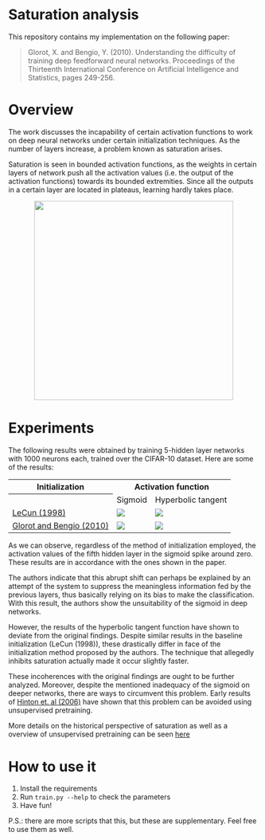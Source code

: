# Saturation analysis

This repository contains my implementation on the following paper:

> Glorot, X. and Bengio, Y. (2010). Understanding the difficulty of training deep feedforward neural networks. Proceedings of the Thirteenth International Conference on Artificial Intelligence and Statistics, pages 249-256.


# Overview
The work discusses the incapability of certain activation functions to work on deep neural networks under certain initialization techniques. As the number of layers increase, a problem known as saturation arises.

Saturation is seen in bounded activation functions, as the weights in certain layers of network push all the activation values (i.e. the output of the activation functions) towards its bounded extremities. Since all the outputs in a certain layer are located in plateaus, learning hardly takes place.
<p align="center">
    <img width="400" src="https://artur-deluca.github.io/post/pretraining/figures/saturation.png"/>
</p>


# Experiments
The following results were obtained by training 5-hidden layer networks with 1000 neurons each, trained over the CIFAR-10 dataset. Here are some of the results:

<table style="width:100%">
  <tr>
    <th>Initialization</th>
    <th colspan="2">Activation function</th>
  </tr>
  <tr>
    <th></th>
    <td align="center">Sigmoid</td>
    <td align="center">Hyperbolic tangent</td>
  </tr>
  <tr>
    <td><a href="http://yann.lecun.com/exdb/publis/pdf/lecun-98b.pdf">LeCun (1998)</a></td>
    <td><img src="./docs/imgs/sigmoid_lecun.gif"></td>
    <td><img src="./docs/imgs/sigmoid_glorot.gif"></td>
  </tr>
  <tr>
    <td><a href="http://proceedings.mlr.press/v9/glorot10a/glorot10a.pdf">Glorot and Bengio (2010)</a></td>
    <td><img src="./docs/imgs/tanh_lecun.gif"></td>
    <td><img src="./docs/imgs/tanh_glorot.gif"></td>
  </tr>
</table>

As we can observe, regardless of the method of initialization employed, the activation values of the fifth hidden layer in the sigmoid spike around zero. These results are in accordance with the ones shown in the paper.

The authors indicate that this abrupt shift can perhaps be explained by an attempt of the system to suppress the meaningless information fed by the previous layers, thus basically relying on its bias to make the classification. With this result, the authors show the unsuitability of the sigmoid in deep networks.

However, the results of the hyperbolic tangent function have shown to deviate from the original findings. Despite similar results in the baseline initialization (LeCun (1998)), these drastically differ in face of the initialization method proposed by the authors. The technique that allegedly inhibits saturation actually made it occur slightly faster.

These incoherences with the original findings are ought to be further analyzed. Moreover, despite the mentioned inadequacy of the sigmoid on deeper networks, there are ways to circumvent this problem. Early results of [Hinton et. al (2006)](https://www.mitpressjournals.org/doi/10.1162/neco.2006.18.7.1527) have shown that this problem can be avoided using unsupervised pretraining. 

More details on the historical perspective of saturation as well as a overview of unsupervised pretraining can be seen [here](https://artur-deluca.github.io/post/pretraining/)


# How to use it
1. Install the requirements
2. Run `train.py --help` to check the parameters
3. Have fun!

P.S.: there are more scripts that this, but these are supplementary. Feel free to use them as well.
